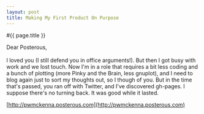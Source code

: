```yaml
---
layout: post
title: Making My First Product On Purpose
---
```


#{{ page.title }}

Dear Posterous,  
<br>
I loved you (I still defend you in office arguments!). But then I got busy with work and we lost touch. Now I'm in a role that requires a bit less coding and a bunch of plotting (more Pinky and the Brain, less gnuplot), and I need to blog again just to sort my thoughts out, so I though of you. But in the time that's passed, you ran off with Twitter, and I've discovered gh-pages. I suppose there's no turning back. It was good while it lasted.  

[http://pwmckenna.posterous.com](http://pwmckenna.posterous.com)